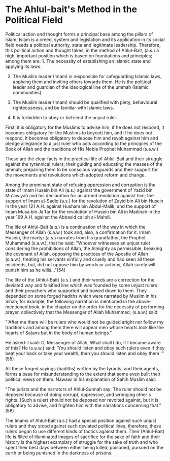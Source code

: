 The Ahlul-bait's Method in the Political Field
==============================================

Political action and thought forms a principal base among the pillars
of Islam; Islam is a creed, system and legislation and its application
in its social field needs a political authority, state and legitimate
leadership. Therefore, this political action and thought takes, in the
method of Ahlul-Bait, (a.s.) a high, important position which is based
on foundations and principles; among them are: 1. The necessity of
establishing an Islamic state and applying its laws.

2. The Muslim leader (Imam) is responsible for safeguarding Islamic
laws, applying them and inviting others towards them. He is the
political leader and guardian of the ideological line of the ummah
(Islamic communities).

3. The Muslim leader (Imam) should be qualified with piety, behavioural
righteousness, and be familiar with Islamic laws.

4. It is forbidden to obey or befriend the unjust ruler.

First, it is obligatory for the Muslims to advise him; if he does not
respond, it becomes obligatory for the Muslims to boycott him, and if he
does not respond, it becomes obligatory to depose him and revolt against
him and pledge allegiance to a just ruler who acts according to the
principles of the Book of Allah and the traditions of His Noble Prophet
Muhammad (s.a.w.)

These are the clear facts in the practical life of Ahlul-Bait and their
struggle against the tyrannical rulers; their guiding and educating the
masses of the ummah; preparing them to be conscious vanguards and their
support for the movements and revolutions which adopted reform and
change.

Among the prominant state of refusing oppression and corruption is the
state of Imam Husein bin Ali (a.s.) against the government of Yazid bin
Mu'awiyah and his declaration for an armed revolution against him; the
support of Imam al-Sadiq (a.s.) for the revolution of Zayid bin Ali bin
Husein in the year 121 A.H. against Husham bin Abdul-Malik; and the
support of Imam Musa bin Ja'far for the revolution of Husein bin Ali in
Madinah in the year 169 A.H. against the Abbasid caliph al-Mahdi.

The life of Ahlul-Bait (a.s.) is a continuation of the way in which the
Messenger of Allah (s.a.w.) took and, also, a confirmation for it. Imam
Husein, the martyr (a.s.) narrates from his grandfather, the Prophet
Muhammad (s.a.w.), that he said: "Whoever witnesses an unjust ruler
considering the prohibitions of Allah, the Almighty as permissible,
breaking the covenant of Allah, opposing the practices of the Apostle of
Allah (s.a.w.), treating his servants sinfully and cruelly and had seen
all these misdeeds, but, did not oppose him by words or actions, Allah
surely will punish him as he wills..."(54)

The life of the (Ahlul-Bait) (a.s.) and their words are a correction
for the deviated way and falsified line which was founded by some unjust
rulers and their preachers who supported and bowed down to them. They
depended on some forged hadiths which were narrated by Muslim in his
Sihah; for example, the following narration is mentioned in the
above-mentioned book, in the chapter on the order for the necessity of
performing prayer, collectively that the Messenger of Allah Muhammad,
(s.a.w.) said:

"'After me there will be rulers who would not be guided aright nor
follow my traditions and among them there will appear men whose hearts
look like the hearts of Satans but in the body of human beings."

He asked: I said: O, Messenger of Allah, What shall I do, if I became
aware of this? He (s.a.w.) said: 'You should listen and obey such rulers
even if they beat your back or take your wealth, then you should listen
and obey them '"(55)

All these forged sayings (hadiths) written by the tyrants, and their
agents, forms a base for misunderstanding to the extent that some even
built their political views on them. Nawawi in his explanation of Sahih
Muslim said:

"The jurists and the narrators of Ahlul-Sunnah say: The ruler should
not be deposed because of doing corrupt, oppressive, and wronging
other's rights. (Such a ruler) should not be deposed nor revolted
against, but it is obligatory to advise, and frighten him with the
narrations concerning that."(56)

The Imams of Ahlul-Bait (a.s.) had a special position against such
unjust rulers and they stood against such deviated political lines,
therefore, these rulers began to use different kinds of tactics against
them. Their (Ahlul-Bait) life is filled of illuminated images of
sacrifice for the sake of faith and their history is the highest
examplary of struggle for the sake of truth and who spent their best
days between either being killed, poisoned, pursued on the earth or
being punished in the darkness of prisons.


